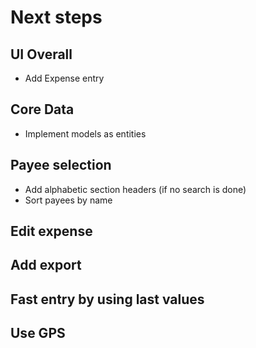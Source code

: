 # Next steps

## UI Overall
- Add Expense entry

## Core Data
- Implement models as entities

## Payee selection
- Add alphabetic section headers (if no search is done)
- Sort payees by name

## Edit expense

## Add export

## Fast entry by using last values

## Use GPS
